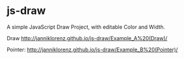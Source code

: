 js-draw
=======

A simple JavaScript Draw Project, with editable Color and Width.

Draw
http://janniklorenz.github.io/js-draw/Example_A%20(Draw)/

Pointer:
http://janniklorenz.github.io/js-draw/Example_B%20(Pointer)/
